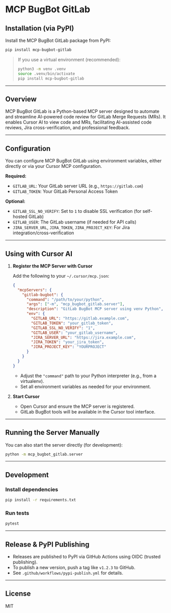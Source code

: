 # MCP BugBot GitLab

## Installation (via PyPI)

Install the MCP BugBot GitLab package from PyPI:

```bash
pip install mcp-bugbot-gitlab
```

> If you use a virtual environment (recommended):
> ```bash
> python3 -m venv .venv
> source .venv/bin/activate
> pip install mcp-bugbot-gitlab
> ```

---

## Overview

MCP BugBot GitLab is a Python-based MCP server designed to automate and streamline AI-powered code review for GitLab Merge Requests (MRs). It enables Cursor AI to view code and MRs, facilitating AI-assisted code reviews, Jira cross-verification, and professional feedback.

---

## Configuration

You can configure MCP BugBot GitLab using environment variables, either directly or via your Cursor MCP configuration.

**Required:**
- `GITLAB_URL`: Your GitLab server URL (e.g., `https://gitlab.com`)
- `GITLAB_TOKEN`: Your GitLab Personal Access Token

**Optional:**
- `GITLAB_SSL_NO_VERIFY`: Set to `1` to disable SSL verification (for self-hosted GitLab)
- `GITLAB_USER`: The GitLab username (if needed for API calls)
- `JIRA_SERVER_URL`, `JIRA_TOKEN`, `JIRA_PROJECT_KEY`: For Jira integration/cross-verification

---

## Using with Cursor AI

1. **Register the MCP Server with Cursor**

   Add the following to your `~/.cursor/mcp.json`:

   ```json
   {
     "mcpServers": {
       "gitlab-bugbot": {
         "command": "/path/to/your/python",
         "args": ["-m", "mcp_bugbot_gitlab.server"],
         "description": "GitLab BugBot MCP server using venv Python",
         "env": {
           "GITLAB_URL": "https://gitlab.example.com",
           "GITLAB_TOKEN": "your_gitlab_token",
           "GITLAB_SSL_NO_VERIFY": "1",
           "GITLAB_USER": "your_gitlab_username",
           "JIRA_SERVER_URL": "https://jira.example.com",
           "JIRA_TOKEN": "your_jira_token",
           "JIRA_PROJECT_KEY": "YOURPROJECT"
         }
       }
     }
   }
   ```

   - Adjust the `"command"` path to your Python interpreter (e.g., from a virtualenv).
   - Set all environment variables as needed for your environment.

2. **Start Cursor**

   - Open Cursor and ensure the MCP server is registered.
   - GitLab BugBot tools will be available in the Cursor tool interface.

---

## Running the Server Manually

You can also start the server directly (for development):

```bash
python -m mcp_bugbot_gitlab.server
```

---

## Development

### Install dependencies

```bash
pip install -r requirements.txt
```

### Run tests

```bash
pytest
```

---

## Release & PyPI Publishing

- Releases are published to PyPI via GitHub Actions using OIDC (trusted publishing).
- To publish a new version, push a tag like `v1.2.3` to GitHub.
- See `.github/workflows/pypi-publish.yml` for details.

---

## License

MIT